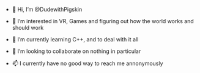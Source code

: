 - 👋 Hi, I’m @DudewithPigskin

- 👀 I’m interested in VR, Games and figuring out how the world works and should work

- 🌱 I’m currently learning C++, and to deal with it all

- 💞️ I’m looking to collaborate on nothing in particular

- 📫 I currently have no good way to reach me annonymously

<!---
DudewithPigskin/DudewithPigskin is a ✨ special ✨ repository because its `README.md` (this file) appears on your GitHub profile.
You can click the Preview link to take a look at your changes.
--->
